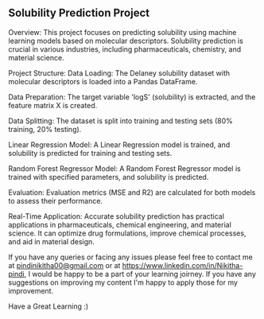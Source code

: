   ## Solubility Prediction Project
Overview:
This project focuses on predicting solubility using machine learning models based on molecular descriptors. Solubility prediction is crucial in various industries, including pharmaceuticals, chemistry, and material science.

Project Structure:
Data Loading: The Delaney solubility dataset with molecular descriptors is loaded into a Pandas DataFrame. 
  
Data Preparation: The target variable 'logS' (solubility) is extracted, and the feature matrix X is created.   
 
Data Splitting: The dataset is split into training and testing sets (80% training, 20% testing).
 
Linear Regression Model: A Linear Regression model is trained, and solubility is predicted for training and testing sets.   
 
Random Forest Regressor Model: A Random Forest Regressor model is trained with specified parameters, and solubility is predicted.

Evaluation: Evaluation metrics (MSE and R2) are calculated for both models to assess their performance.

Real-Time Application:
Accurate solubility prediction has practical applications in pharmaceuticals, chemical engineering, and material science. It can optimize drug formulations, improve chemical processes, and aid in material design.

If you have any queries or facing any issues please feel free to contact me at pindinikitha00@gmail.com or at https://www.linkedin.com/in/Nikitha-pindi, I would be happy to be a part of your learning joirney. If you have any suggestions on improving my content I'm happy to apply those for my improvement.

Have a Great Learning :)  

